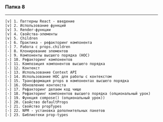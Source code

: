 ### Папка 8
---
    [v] 1. Паттерны React - введение
    [v] 2. Использование функций
    [v] 3. Render-функции
    [v] 4. Свойства-элементы
    [v] 5. Children
    [-] 6. Практика - рефакторинг компонента
    [-] 7. Работа с props.children
    [-] 8. Клонирование элементов
    [-] 9. Компоненты высшего порядка (HOC)
    [-] 10. Рефакторинг компонентов
    [-] 11. Композиция компонентов высшего порядка
    [-] 12. Контекст
    [-] 13. Использование Context API
    [-] 14. Использование HOC для работы с контекстом
    [-] 15. Трансформация props в компонентах высшего порядка
    [-] 16. Обновление контекста
    [-] 17. Рефакторинг делаем код чище
    [-] 18. Рефакторинг компонентов высшего порядка (опциональный урок)
    [-] 19. Функция compose() (опциональный урок))
    [-] 20. Свойство defaultProps
    [-] 21. Свойство propTypes
    [-] 22. NPM - установка дополнительных пакетов
    [-] 23. Библиотеки prop-types